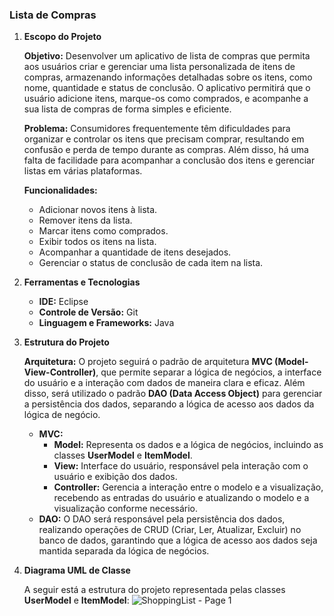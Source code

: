 ### Lista de Compras

1. **Escopo do Projeto**
    
    **Objetivo:** Desenvolver um aplicativo de lista de compras que permita aos usuários criar e gerenciar uma lista personalizada de itens de compras, armazenando informações detalhadas sobre os itens, como nome, quantidade e status de conclusão. O aplicativo permitirá que o usuário adicione itens, marque-os como comprados, e acompanhe a sua lista de compras de forma simples e eficiente.
    
    **Problema:** Consumidores frequentemente têm dificuldades para organizar e controlar os itens que precisam comprar, resultando em confusão e perda de tempo durante as compras. Além disso, há uma falta de facilidade para acompanhar a conclusão dos itens e gerenciar listas em várias plataformas.
    
    **Funcionalidades:**
    
    - Adicionar novos itens à lista.
    - Remover itens da lista.
    - Marcar itens como comprados.
    - Exibir todos os itens na lista.
    - Acompanhar a quantidade de itens desejados.
    - Gerenciar o status de conclusão de cada item na lista.
2. **Ferramentas e Tecnologias**
    - **IDE:** Eclipse
    - **Controle de Versão:** Git
    - **Linguagem e Frameworks:** Java
3. **Estrutura do Projeto**
    
    **Arquitetura:** O projeto seguirá o padrão de arquitetura **MVC (Model-View-Controller)**, que permite separar a lógica de negócios, a interface do usuário e a interação com dados de maneira clara e eficaz. Além disso, será utilizado o padrão **DAO (Data Access Object)** para gerenciar a persistência dos dados, separando a lógica de acesso aos dados da lógica de negócio.
    
    - **MVC:**
        - **Model:** Representa os dados e a lógica de negócios, incluindo as classes **UserModel** e **ItemModel**.
        - **View:** Interface do usuário, responsável pela interação com o usuário e exibição dos dados.
        - **Controller:** Gerencia a interação entre o modelo e a visualização, recebendo as entradas do usuário e atualizando o modelo e a visualização conforme necessário.
    - **DAO:** O DAO será responsável pela persistência dos dados, realizando operações de CRUD (Criar, Ler, Atualizar, Excluir) no banco de dados, garantindo que a lógica de acesso aos dados seja mantida separada da lógica de negócios.
4. **Diagrama UML de Classe**
    
    A seguir está a estrutura do projeto representada pelas classes **UserModel** e **ItemModel**:
   ![ShoppingList - Page 1](https://github.com/user-attachments/assets/bf82f173-163e-47e2-b5da-10fad7c8f583)
